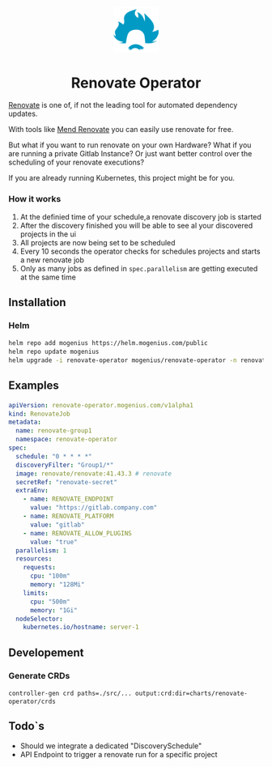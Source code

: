 #####

<div align="center">
    <img src="src/static/favicon.ico" width="90" />
    <h1 align="center">Renovate Operator</h1>
</div>

[Renovate][1] is one of, if not the leading tool for automated dependency updates.

With tools like [Mend Renovate][2] you can easily use renovate for free.


But what if you want to run renovate on your own Hardware? What if you are running a private Gitlab Instance? Or just want better control over the scheduling of your renovate executions?

If you are already running Kubernetes, this project might be for you.

### How it works
1. At the definied time of your schedule,a renovate discovery job is started
2. After the discovery finished you will be able to see al your discovered projects in the ui
3. All projects are now being set to be scheduled
4. Every 10 seconds the operator checks for schedules projects and starts a new renovate job
5. Only as many jobs as defined in `spec.parallelism` are getting executed at the same time

## Installation 
### Helm
```sh
helm repo add mogenius https://helm.mogenius.com/public
helm repo update mogenius
helm upgrade -i renovate-operator mogenius/renovate-operator -n renovate-operator --create-namespace --wait
``` 

## Examples

```yaml
apiVersion: renovate-operator.mogenius.com/v1alpha1
kind: RenovateJob
metadata:
  name: renovate-group1
  namespace: renovate-operator
spec:
  schedule: "0 * * * *"
  discoveryFilter: "Group1/*"
  image: renovate/renovate:41.43.3 # renovate
  secretRef: "renovate-secret"
  extraEnv:
    - name: RENOVATE_ENDPOINT
      value: "https://gitlab.company.com"
    - name: RENOVATE_PLATFORM
      value: "gitlab"
    - name: RENOVATE_ALLOW_PLUGINS
      value: "true"
  parallelism: 1
  resources:
    requests:
      cpu: "100m"
      memory: "128Mi"
    limits:
      cpu: "500m"
      memory: "1Gi"
  nodeSelector:
    kubernetes.io/hostname: server-1
```

## Developement
### Generate CRDs
```
controller-gen crd paths=./src/... output:crd:dir=charts/renovate-operator/crds
```

## Todo`s
- Should we integrate a dedicated "DiscoverySchedule" 
- API Endpoint to trigger a renovate run for a specific project


[1]: https://github.com/renovatebot/renovate
[2]: https://docs.mend.io/renovate/latest/
